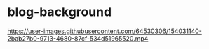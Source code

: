 # blog-background

https://user-images.githubusercontent.com/64530306/154031140-2bab27b0-9713-4680-87cf-534d51965520.mp4

